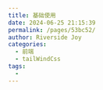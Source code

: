 ```yaml
---
title: 基础使用
date: 2024-06-25 21:15:39
permalink: /pages/53bc52/
author: Riverside Joy
categories:
  - 前端
  - tailWindCss
tags:
  - 
---
```

